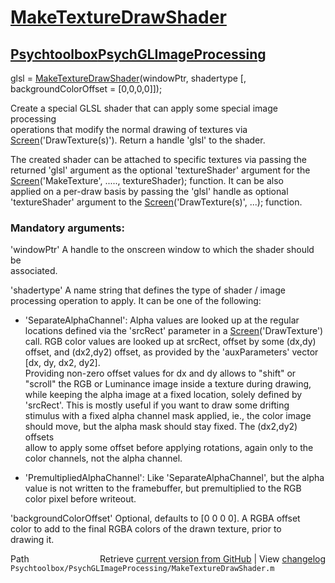 # [MakeTextureDrawShader](MakeTextureDrawShader)
## [Psychtoolbox](Psychtoolbox)[PsychGLImageProcessing](PsychGLImageProcessing)

glsl = [MakeTextureDrawShader](MakeTextureDrawShader)(windowPtr, shadertype [, backgroundColorOffset = [0,0,0,0]]);  
  
Create a special GLSL shader that can apply some special image processing  
operations that modify the normal drawing of textures via  
[Screen](Screen)('DrawTexture(s)'). Return a handle 'glsl' to the shader.  
  
The created shader can be attached to specific textures via passing the  
returned 'glsl' argument as the optional 'textureShader' argument for the  
[Screen](Screen)('MakeTexture', ....., textureShader); function. It can be also  
applied on a per-draw basis by passing the 'glsl' handle as optional  
'textureShader' argument to the [Screen](Screen)('DrawTexture(s)', ...); function.  
  
  
### Mandatory arguments:  
  
'windowPtr' A handle to the onscreen window to which the shader should be  
associated.  
  
'shadertype' A name string that defines the type of shader / image  
processing operation to apply. It can be one of the following:  
  
- 'SeparateAlphaChannel': Alpha values are looked up at the regular  
locations defined via the 'srcRect' parameter in a [Screen](Screen)('DrawTexture')  
call. RGB color values are looked up at srcRect, offset by some (dx,dy)  
offset, and (dx2,dy2) offset, as provided by the 'auxParameters' vector  
[dx, dy, dx2, dy2].  
Providing non-zero offset values for dx and dy allows to "shift" or  
"scroll" the RGB or Luminance image inside a texture during drawing,  
while keeping the alpha image at a fixed location, solely defined by  
'srcRect'. This is mostly useful if you want to draw some drifting  
stimulus with a fixed alpha channel mask applied, ie., the color image  
should move, but the alpha mask should stay fixed. The (dx2,dy2) offsets  
allow to apply some offset before applying rotations, again only to the  
color channels, not the alpha channel.  
  
- 'PremultipliedAlphaChannel': Like 'SeparateAlphaChannel', but the alpha  
value is not written to the framebuffer, but premultiplied to the RGB  
color pixel before writeout.  
  
'backgroundColorOffset' Optional, defaults to [0 0 0 0]. A RGBA offset  
color to add to the final RGBA colors of the drawn texture, prior to  
drawing it.  
  




<div class="code_header" style="text-align:right;">
  <span style="float:left;">Path&nbsp;&nbsp;</span> <span class="counter">Retrieve <a href=
  "https://raw.github.com/Psychtoolbox-3/Psychtoolbox-3/beta/Psychtoolbox/PsychGLImageProcessing/MakeTextureDrawShader.m">current version from GitHub</a> | View <a href=
  "https://github.com/Psychtoolbox-3/Psychtoolbox-3/commits/beta/Psychtoolbox/PsychGLImageProcessing/MakeTextureDrawShader.m">changelog</a></span>
</div>
<div class="code">
  <code>Psychtoolbox/PsychGLImageProcessing/MakeTextureDrawShader.m</code>
</div>

